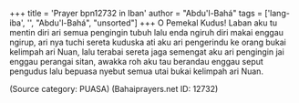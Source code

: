 +++
title = 'Prayer bpn12732 in Iban'
author = "Abdu'l-Bahá"
tags = ['lang-iba', '', "Abdu'l-Bahá", "unsorted"]
+++
O Pemekal Kudus! Laban aku tu mentin diri ari semua pengingin tubuh lalu enda ngiruh diri makai enggau ngirup, ari nya tuchi sereta kuduska ati aku ari pengerindu ke orang bukai kelimpah ari Nuan, lalu terabai sereta jaga semengat aku ari pengingin jai enggau perangai sitan, awakka roh aku tau berandau enggau seput pengudus lalu bepuasa nyebut semua utai bukai kelimpah ari Nuan.

(Source category: PUASA)
(Bahaiprayers.net ID: 12732)
